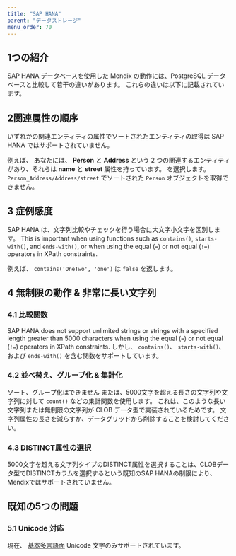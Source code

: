```yaml
---
title: "SAP HANA"
parent: "データストレージ"
menu_order: 70
---
```


## 1つの紹介

SAP HANA データベースを使用した Mendix の動作には、PostgreSQL データベースと比較して若干の違いがあります。 これらの違いは以下に記載されています。

## 2関連属性の順序

いずれかの関連エンティティの属性でソートされたエンティティの取得は SAP HANA ではサポートされていません。

例えば、 あなたには、 **Person** と **Address** という 2 つの関連するエンティティがあり、それらは **name** と **street** 属性を持っています。 を選択します。 `Person_Address/Address/street` でソートされた `Person` オブジェクトを取得できません。

## 3 症例感度

SAP HANA は、文字列比較やチェックを行う場合に大文字小文字を区別します。 This is important when using functions such as `contains()`, `starts-with()`, and `ends-with()`, or when using the equal (`=`) or not equal (`!=`) operators in XPath constraints.

例えば、 `contains('OneTwo', 'one')` は `false` を返します。

## 4 無制限の動作 & 非常に長い文字列

### 4.1 比較関数

SAP HANA does not support unlimited strings or strings with a specified length greater than 5000 characters when using the equal (`=`) or not equal (`!=`) operators in XPath constraints. しかし、 `contains()`、 `starts-with()`、 および `ends-with()` を含む関数をサポートしています。

### 4.2 並べ替え、グループ化 & 集計化

ソート、グループ化はできません または、5000文字を超える長さの文字列や文字列に対して `count()` などの集計関数を使用します。 これは、このような長い文字列または無制限の文字列が CLOB データ型で実装されているためです。 文字列属性の長さを減らすか、データグリッドから削除することを検討してください。

### 4.3 DISTINCT属性の選択

5000文字を超える文字列タイプのDISTINCT属性を選択することは、CLOBデータ型でDISTINCTカラムを選択するという既知のSAP HANAの制限により、Mendixではサポートされていません。

## 既知の5つの問題

### 5.1 Unicode 対応

現在、 [基本多言語面](https://en.wikipedia.org/wiki/Plane_(Unicode)#Basic_Multilingual_Plane) Unicode 文字のみサポートされています。
